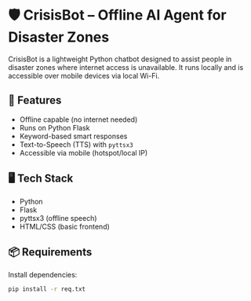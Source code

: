 # 🛡️ CrisisBot – Offline AI Agent for Disaster Zones

CrisisBot is a lightweight Python chatbot designed to assist people in disaster zones where internet access is unavailable. It runs locally and is accessible over mobile devices via local Wi-Fi.

## 🚀 Features

- Offline capable (no internet needed)
- Runs on Python Flask
- Keyword-based smart responses
- Text-to-Speech (TTS) with `pyttsx3`
- Accessible via mobile (hotspot/local IP)

## 🖥️ Tech Stack

- Python
- Flask
- pyttsx3 (offline speech)
- HTML/CSS (basic frontend)

## 📦 Requirements

Install dependencies:

```bash
pip install -r req.txt
